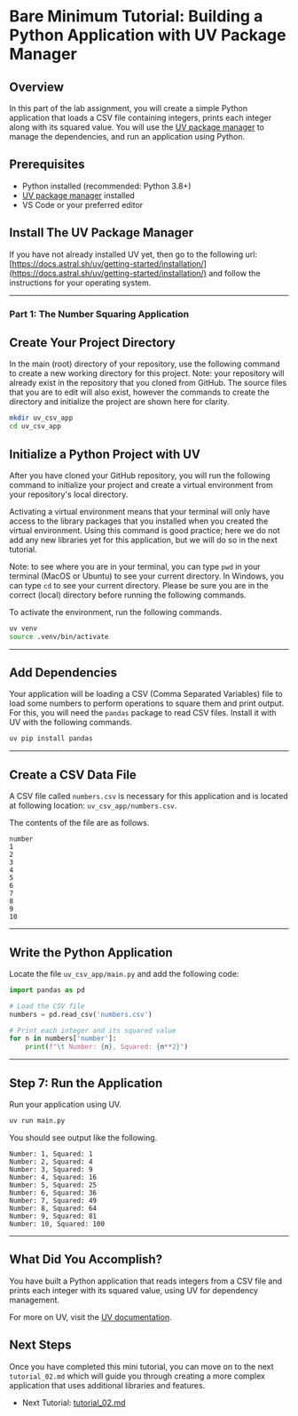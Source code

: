 # Bare Minimum Tutorial: Building a Python Application with UV Package Manager

## Overview

In this part of the lab assignment, you will create a simple Python application that loads a CSV file containing integers, prints each integer along with its squared value. You will use the [UV package manager](https://github.com/astral-sh/uv) to manage the dependencies, and run an application using Python.

## Prerequisites

- Python installed (recommended: Python 3.8+)
- [UV package manager](https://github.com/astral-sh/uv) installed
- VS Code or your preferred editor

## Install The UV Package Manager

If you have not already installed UV yet, then go to the following url: [https://docs.astral.sh/uv/getting-started/installation/](https://docs.astral.sh/uv/getting-started/installation/) and follow the instructions for your operating system.

---

### Part 1: The Number Squaring Application

## Create Your Project Directory

In the main (root) directory of your repository, use the following command to create a new working directory for this project. Note: your repository will already exist in the repository that you cloned from GitHub. The source files that you are to edit will also exist, however the commands to create the directory and initialize the project are shown here for clarity.

```sh
mkdir uv_csv_app
cd uv_csv_app
```

## Initialize a Python Project with UV

After you have cloned your GitHub repository, you will run the following command to initialize your project and create a virtual environment from your repository's local directory.

Activating a virtual environment means that your terminal will only have access to the library packages that you installed when you created the virtual environment. Using this command is good practice; here we do not add any new libraries yet for this application, but we will do so in the next tutorial.

Note: to see where you are in your terminal, you can type `pwd` in your terminal (MacOS or Ubuntu) to see your current directory. In Windows, you can type `cd` to see your current directory. Please be sure you are in the correct (local) directory before running the following commands.

To activate the environment, run the following commands.

```sh
uv venv
source .venv/bin/activate
```

---

## Add Dependencies

Your application will be loading a CSV (Comma Separated Variables) file to load some numbers to perform operations to square them and print output. For this, you will need the `pandas` package to read CSV files. Install it with UV with the following commands.

```sh
uv pip install pandas
```

---

## Create a CSV Data File

A CSV file called `numbers.csv` is necessary for this application and is located at following location: `uv_csv_app/numbers.csv`.

The contents of the file are as follows.

``` text
number
1
2
3
4
5
6
7
8
9
10
```

---

## Write the Python Application

Locate the file `uv_csv_app/main.py` and add the following code:

```python
import pandas as pd

# Load the CSV file
numbers = pd.read_csv('numbers.csv')

# Print each integer and its squared value
for n in numbers['number']:
    print(f"\t Number: {n}, Squared: {n**2}")
```

---

## Step 7: Run the Application

Run your application using UV.

```sh
uv run main.py
```

You should see output like the following.

``` text
Number: 1, Squared: 1
Number: 2, Squared: 4
Number: 3, Squared: 9
Number: 4, Squared: 16
Number: 5, Squared: 25
Number: 6, Squared: 36
Number: 7, Squared: 49
Number: 8, Squared: 64
Number: 9, Squared: 81
Number: 10, Squared: 100
```

---

## What Did You Accomplish?

You have built a Python application that reads integers from a CSV file and prints each integer with its squared value, using UV for dependency management.

For more on UV, visit the [UV documentation](https://github.com/astral-sh/uv).

## Next Steps

Once you have completed this mini tutorial, you can move on to the next `tutorial_02.md` which will guide you through creating a more complex application that uses additional libraries and features.

+ Next Tutorial: [tutorial_02.md](tutorial_02.md)

